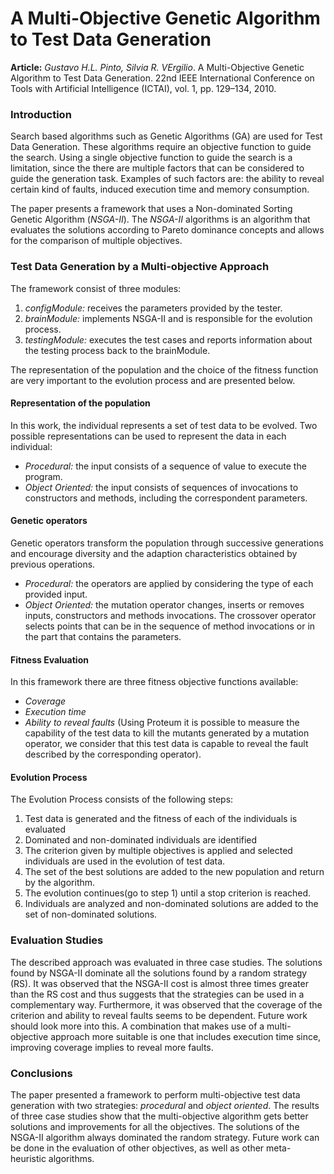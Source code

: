 # A Multi-Objective Genetic Algorithm to Test Data Generation
**Article:**
*Gustavo  H.L. Pinto, Silvia R. VErgilio*. A Multi-Objective Genetic Algorithm to Test Data Generation. 22nd IEEE International Conference on Tools with Artificial Intelligence (ICTAI),  vol. 1, pp. 129–134, 2010.

### Introduction
Search based algorithms such as Genetic Algorithms (GA) are used for Test Data Generation.
These algorithms require an objective function to guide the search.
Using a single objective function to guide the search is a limitation, since the there are multiple factors that can be considered to guide the generation task. Examples of such factors are: the ability to reveal certain kind of faults, induced execution time and memory consumption.

The paper presents a framework that uses a Non-dominated Sorting Genetic Algorithm (*NSGA-II*).
The *NSGA-II* algorithms is an algorithm that evaluates the solutions according to Pareto dominance concepts and allows for the comparison of multiple objectives.

### Test Data Generation by a Multi-objective Approach
The framework consist of three modules:

 1. *configModule:* receives the parameters provided by the tester.
 2. *brainModule:* implements NSGA-II and is responsible for the evolution process.
 3. *testingModule:* executes the test cases and reports information about the testing process back to the brainModule.

The representation of the population and the choice of the fitness function are very important to the evolution process and are presented below.

#### Representation of the population
In this work, the individual represents a set of test data to be evolved.
Two possible representations can be used to represent the data in each individual:

 - *Procedural:* the input consists of a sequence of value to execute the program.
 - *Object Oriented:* the input consists of sequences of invocations to constructors and methods, including the correspondent parameters.

#### Genetic operators
Genetic operators transform the population through successive generations and encourage diversity and the adaption characteristics obtained by previous operations.

 - *Procedural:* the operators are applied by considering the type of each provided input.
 - *Object Oriented:* the mutation operator changes, inserts or removes inputs, constructors and methods invocations. The crossover operator selects points that can be in the sequence of method invocations or in the part that contains the parameters.

#### Fitness Evaluation
In this framework there are three fitness objective functions available:
 
 - *Coverage* 
 - *Execution time*
 - *Ability to reveal faults* (Using Proteum it is possible to measure the capability of the test data to kill the mutants generated by a mutation operator, we consider that this test data is capable to reveal the fault described by the corresponding operator).

#### Evolution Process
The Evolution Process consists of the following steps:
1. Test data is generated and the fitness of each of the individuals is evaluated
2. Dominated and non-dominated individuals are identified
3. The criterion given by multiple objectives is applied and selected individuals are used in the evolution of test data.
4. The set of the best solutions are added to the new population and return by the algorithm.
5. The evolution continues(go to step 1) until a stop criterion is reached.
6. Individuals are analyzed and non-dominated solutions are added to the set of non-dominated solutions.

### Evaluation Studies
The described approach was evaluated in three case studies.
The solutions found by NSGA-II dominate all the solutions found by a random strategy (RS). 
It was observed that the NSGA-II cost is almost three times greater than the RS cost and thus suggests that the strategies can be used in a complementary way.
Furthermore, it was observed that the coverage of the criterion and ability to reveal faults seems to be dependent. Future work should look more into this.
A combination that makes use of a multi-objective approach more suitable is one that includes execution time since, improving coverage implies to reveal more faults.

### Conclusions
The paper presented a framework to perform multi-objective test data generation with two strategies: *procedural* and *object oriented*.
The results of three case studies show that the multi-objective algorithm gets better solutions and improvements for all the objectives.
The solutions of the NSGA-II algorithm always dominated the random strategy.
Future work can be done in the evaluation of other objectives, as well as other meta-heuristic algorithms.

